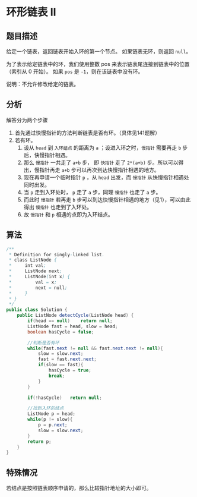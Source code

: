 # 环形链表 II

## 题目描述

给定一个链表，返回链表开始入环的第一个节点。 如果链表无环，则返回 `null`。

为了表示给定链表中的环，我们使用整数 pos 来表示链表尾连接到链表中的位置（索引从 0 开始）。 如果 `pos` 是 `-1`，则在该链表中没有环。

说明：不允许修改给定的链表。

## 分析

解答分为两个步骤

1. 首先通过快慢指针的方法判断链表是否有环。（具体见141题解）
2. 若有环。
   1. 设从 `head` 到 `入环结点` 的距离为 `a` ；设进入环之时，`慢指针` 需要再走 `b` 步后，快慢指针相遇。
   2. 那么 `慢指针` 一共走了 `a+b` 步， 即 `快指针` 走了 `2*(a+b)` 步。所以可以得出，慢指针再走 `a+b` 步可以再次到达快慢指针相遇的地方。
   3. 现在再申请一个临时指针 `p` ，从 `head` 出发，而 `慢指针` 从快慢指针相遇处同时出发。
   4. 当 `p` 走到入环处时， `p` 走了 `a` 步，同理 `慢指针` 也走了 `a` 步。
   5. 而此时 `慢指针` 若再走 `b` 步可以到达快慢指针相遇的地方（见1），可以由此得出 `慢指针` 也走到了入环处。
   6. 故 `慢指针` 和 `p` 相遇的点即为入环结点。

## 算法

```java
/**
 * Definition for singly-linked list.
 * class ListNode {
 *     int val;
 *     ListNode next;
 *     ListNode(int x) {
 *         val = x;
 *         next = null;
 *     }
 * }
 */
public class Solution {
    public ListNode detectCycle(ListNode head) {
        if(head == null)    return null;
        ListNode fast = head, slow = head;
        boolean hasCycle = false;

        //判断是否有环
        while(fast.next != null && fast.next.next != null){
            slow = slow.next;
            fast = fast.next.next;
            if(slow == fast){
                hasCycle = true;
                break;
            }
        }

        if(!hasCycle)   return null;

        //找到入环的结点
        ListNode p = head;
        while(p != slow){
            p = p.next;
            slow = slow.next;
        }
        return p;
    }
}
```

## 特殊情况

若结点是按照链表顺序申请的，那么比较指针地址的大小即可。
